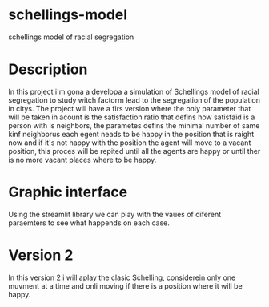 # schellings-model
schellings model of racial segregation

# Description
In this project i'm gona a developa a simulation of Schellings model of racial segregation to study witch factorm lead to the segregation of the population in citys.
The project will have a firs version where the only parameter that will be taken in acount is the satisfaction ratio that defins how satisfaid is a person with is neighbors, the parametes defins the minimal number of same kinf neighborus each egent neads to be happy in the position that is raight now and if it's not happy with the position the agent will move to a vacant position, this proces will be repited until all the agents are happy or until ther is no more vacant places where to be happy.

# Graphic interface
Using the streamlit library we can play with the vaues of diferent paraemters to see what happends on each case.

# Version 2

In this version 2 i will aplay the clasic Schelling, considerein only one muvment at a time and onli moving if there is a position where it will be happy.
